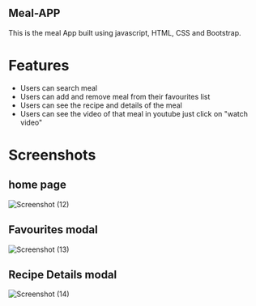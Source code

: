 ## Meal-APP

This is the meal App built using javascript, HTML, CSS and Bootstrap.

# Features

- Users can search meal
- Users can add and remove meal from their favourites list
- Users can see the recipe and details of the meal
- Users can see the video of that meal in youtube just click on "watch video"

# Screenshots
## home page
![Screenshot (12)](https://user-images.githubusercontent.com/114590452/218245843-ebd087eb-0cb1-4ae6-b078-7d6910a1ad2a.png)
## Favourites modal
![Screenshot (13)](https://user-images.githubusercontent.com/114590452/218245871-9ee825d3-c1a5-4baa-990b-9f91641a4263.png)
## Recipe Details modal
![Screenshot (14)](https://user-images.githubusercontent.com/114590452/218245903-b2e84459-ab7d-4bfa-bcb3-dc02a19db977.png)
